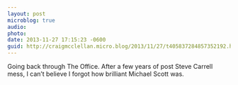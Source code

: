```yaml
---
layout: post
microblog: true
audio: 
photo: 
date: 2013-11-27 17:15:23 -0600
guid: http://craigmcclellan.micro.blog/2013/11/27/t405837284857352192.html
---
```

Going back through The Office. After a few years of post Steve Carrell mess, I can’t believe I forgot how brilliant Michael Scott was.
